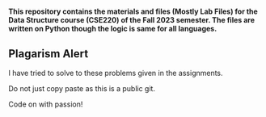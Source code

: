 #### This repository contains the materials and files (Mostly Lab Files) for the Data Structure course (CSE220) of the Fall 2023 semester. The files are written on Python though the logic is same for all languages.

## Plagarism Alert

I have tried to solve to these problems given in the assignments.

Do not just copy paste as this is a public git.

Code on with passion!
